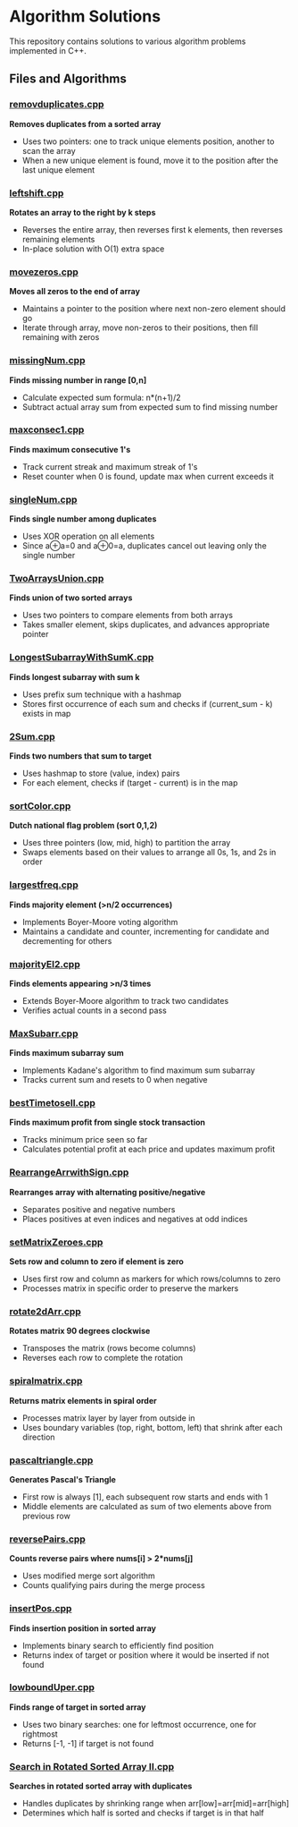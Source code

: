 # Algorithm Solutions

This repository contains solutions to various algorithm problems implemented in C++.

## Files and Algorithms

### [removduplicates.cpp](./removduplicates.cpp)

**Removes duplicates from a sorted array**

-  Uses two pointers: one to track unique elements position, another to scan the array
-  When a new unique element is found, move it to the position after the last unique element

### [leftshift.cpp](./leftshift.cpp)

**Rotates an array to the right by k steps**

-  Reverses the entire array, then reverses first k elements, then reverses remaining elements
-  In-place solution with O(1) extra space

### [movezeros.cpp](./movezeros.cpp)

**Moves all zeros to the end of array**

-  Maintains a pointer to the position where next non-zero element should go
-  Iterate through array, move non-zeros to their positions, then fill remaining with zeros

### [missingNum.cpp](./missingNum.cpp)

**Finds missing number in range [0,n]**

-  Calculate expected sum formula: n\*(n+1)/2
-  Subtract actual array sum from expected sum to find missing number

### [maxconsec1.cpp](./maxconsec1.cpp)

**Finds maximum consecutive 1's**

-  Track current streak and maximum streak of 1's
-  Reset counter when 0 is found, update max when current exceeds it

### [singleNum.cpp](./singleNum.cpp)

**Finds single number among duplicates**

-  Uses XOR operation on all elements
-  Since a⊕a=0 and a⊕0=a, duplicates cancel out leaving only the single number

### [TwoArraysUnion.cpp](./TwoArraysUnion.cpp)

**Finds union of two sorted arrays**

-  Uses two pointers to compare elements from both arrays
-  Takes smaller element, skips duplicates, and advances appropriate pointer

### [LongestSubarrayWithSumK.cpp](./LongestSubarrayWithSumK.cpp)

**Finds longest subarray with sum k**

-  Uses prefix sum technique with a hashmap
-  Stores first occurrence of each sum and checks if (current_sum - k) exists in map

### [2Sum.cpp](./2Sum.cpp)

**Finds two numbers that sum to target**

-  Uses hashmap to store (value, index) pairs
-  For each element, checks if (target - current) is in the map

### [sortColor.cpp](./sortColor.cpp)

**Dutch national flag problem (sort 0,1,2)**

-  Uses three pointers (low, mid, high) to partition the array
-  Swaps elements based on their values to arrange all 0s, 1s, and 2s in order

### [largestfreq.cpp](./largestfreq.cpp)

**Finds majority element (>n/2 occurrences)**

-  Implements Boyer-Moore voting algorithm
-  Maintains a candidate and counter, incrementing for candidate and decrementing for others

### [majorityEl2.cpp](./majorityEl2.cpp)

**Finds elements appearing >n/3 times**

-  Extends Boyer-Moore algorithm to track two candidates
-  Verifies actual counts in a second pass

### [MaxSubarr.cpp](./MaxSubarr.cpp)

**Finds maximum subarray sum**

-  Implements Kadane's algorithm to find maximum sum subarray
-  Tracks current sum and resets to 0 when negative

### [bestTimetosell.cpp](./bestTimetosell.cpp)

**Finds maximum profit from single stock transaction**

-  Tracks minimum price seen so far
-  Calculates potential profit at each price and updates maximum profit

### [RearrangeArrwithSign.cpp](./RearrangeArrwithSign.cpp)

**Rearranges array with alternating positive/negative**

-  Separates positive and negative numbers
-  Places positives at even indices and negatives at odd indices

### [setMatrixZeroes.cpp](./setMatrixZeroes.cpp)

**Sets row and column to zero if element is zero**

-  Uses first row and column as markers for which rows/columns to zero
-  Processes matrix in specific order to preserve the markers

### [rotate2dArr.cpp](./rotate2dArr.cpp)

**Rotates matrix 90 degrees clockwise**

-  Transposes the matrix (rows become columns)
-  Reverses each row to complete the rotation

### [spiralmatrix.cpp](./spiralmatrix.cpp)

**Returns matrix elements in spiral order**

-  Processes matrix layer by layer from outside in
-  Uses boundary variables (top, right, bottom, left) that shrink after each direction

### [pascaltriangle.cpp](./pascaltriangle.cpp)

**Generates Pascal's Triangle**

-  First row is always [1], each subsequent row starts and ends with 1
-  Middle elements are calculated as sum of two elements above from previous row

### [reversePairs.cpp](./reversePairs.cpp)

**Counts reverse pairs where nums[i] > 2\*nums[j]**

-  Uses modified merge sort algorithm
-  Counts qualifying pairs during the merge process

### [insertPos.cpp](./insertPos.cpp)

**Finds insertion position in sorted array**

-  Implements binary search to efficiently find position
-  Returns index of target or position where it would be inserted if not found

### [lowboundUper.cpp](./lowboundUper.cpp)

**Finds range of target in sorted array**

-  Uses two binary searches: one for leftmost occurrence, one for rightmost
-  Returns [-1, -1] if target is not found

### [Search in Rotated Sorted Array II.cpp](./Search%20in%20Rotated%20Sorted%20Array%20II.cpp)

**Searches in rotated sorted array with duplicates**

-  Handles duplicates by shrinking range when arr[low]=arr[mid]=arr[high]
-  Determines which half is sorted and checks if target is in that half
